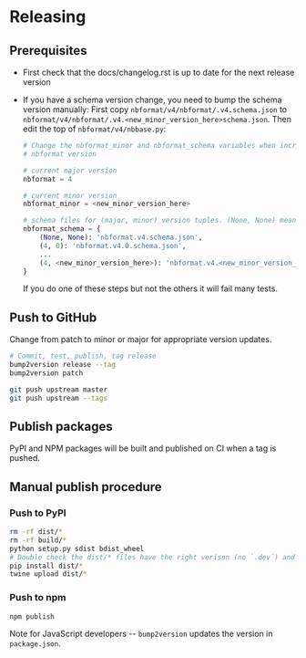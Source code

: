 # Releasing

## Prerequisites

- First check that the docs/changelog.rst is up to date for the next release version
- If you have a schema version change, you need to bump the schema version manually:
    First copy `nbformat/v4/nbformat/.v4.schema.json` to `nbformat/v4/nbformat/.v4.<new_minor_version_here>schema.json`.
    Then edit the top of `nbformat/v4/nbbase.py`:

    ```python
    # Change the nbformat_minor and nbformat_schema variables when incrementing the
    # nbformat version

    # current major version
    nbformat = 4

    # current minor version
    nbformat_minor = <new_minor_version_here>

    # schema files for (major, minor) version tuples. (None, None) means the current version
    nbformat_schema = {
        (None, None): 'nbformat.v4.schema.json',
        (4, 0): 'nbformat.v4.0.schema.json',
        ...
        (4, <new_minor_version_here>): 'nbformat.v4.<new_minor_version_here>.schema.json'
    }
    ```

    If you do one of these steps but not the others it will fail many tests.

## Push to GitHub

Change from patch to minor or major for appropriate version updates.

```bash
# Commit, test, publish, tag release
bump2version release --tag
bump2version patch

git push upstream master
git push upstream --tags
```

## Publish packages

PyPI and NPM packages will be built and published on CI when a tag is pushed.

## Manual publish procedure

### Push to PyPI

```bash
rm -rf dist/*
rm -rf build/*
python setup.py sdist bdist_wheel
# Double check the dist/* files have the right verison (no `.dev`) and install the wheel to ensure it's good
pip install dist/*
twine upload dist/*
```

### Push to npm

```bash
npm publish
```

Note for JavaScript developers -- `bump2version` updates the version in `package.json`.
